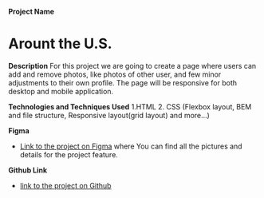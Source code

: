 **Project Name**

# Arount the U.S.

**Description**
For this project we are going to create a page where users can add and remove photos, like photos of other user, and few minor adjustments to their own profile.
The page will be responsive for both desktop and mobile application.

**Technologies and Techniques Used**
1.HTML 2. CSS (Flexbox layout, BEM and file structure, Responsive layout(grid layout) and more...)

**Figma**

- [Link to the project on Figma](https://www.figma.com/file/ii4xxsJ0ghevUOcssTlHZv/Sprint-3%3A-Around-the-US?node-id=0%3A1)
  where You can find all the pictures and details for the project feature.

**Github Link**

- [ link to the project on Github](https://github.com/maryafzali24/se_project_aroundtheus)
